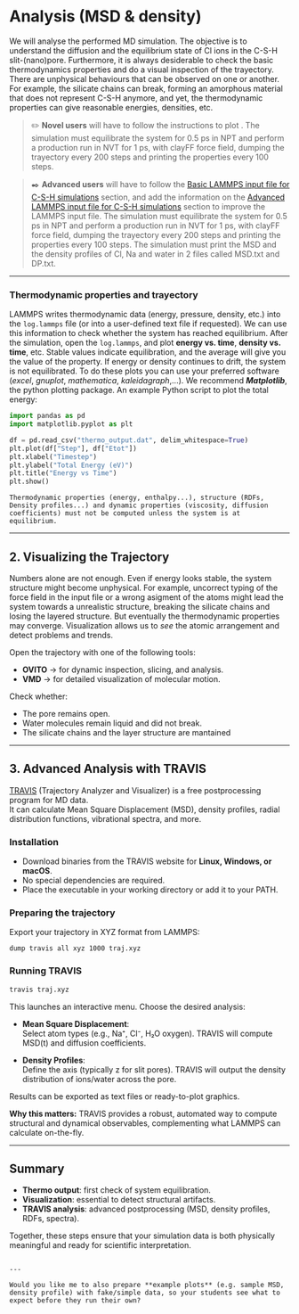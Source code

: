 # Analysis (MSD & density)

We will analyse the performed MD simulation. The objective is to understand the diffusion and the equilibrium state of Cl ions in the C-S-H slit-(nano)pore. Furthermore, it is always desiderable to check the basic thermodynamics properties and do a visual inspection of the trayectory. There are unphysical behaviours that can be observed on one or another. For example, the silicate chains can break, forming an amorphous material that does not represent C-S-H anymore, and yet, the thermodynamic properties can give reasonable energies, densities, etc. 

> ✏️ **Novel users** will have to follow the instructions to plot . The simulation must equilibrate the system for 0.5 ps in NPT and perform a production run in NVT for 1 ps, with clayFF force field, dumping the trayectory every 200 steps and printing the properties every 100 steps.

> ✒️ **Advanced users** will have to follow the [Basic LAMMPS input file for C-S-H simulations](#basic-lammps-input-file-for-c-s-h-simulations) section, and add the information on the [Advanced LAMMPS input file for C-S-H simulations](#advanced-lammps-input-file-for-c-s-h-simulations) section to improve the LAMMPS input file. The simulation must equilibrate the system for 0.5 ps in NPT and perform a production run in NVT for 1 ps, with clayFF force field, dumping the trayectory every 200 steps and printing the properties every 100 steps. The simulation must print the MSD and the density profiles of Cl, Na and water in 2 files called MSD.txt and DP.txt.


---
### Thermodynamic properties and trayectory

LAMMPS writes thermodynamic data (energy, pressure, density, etc.) into the `log.lammps` file (or into a user-defined text file if requested).  We can use this information to check whether the system has reached equilibrium. After the simulation, open the `log.lammps`, and plot **energy vs. time**, **density vs. time**, etc. Stable values indicate equilibration, and the average will give you the value of the property. If energy or density continues to drift, the system is not equilibrated. To do these plots you can use your preferred software (_excel_, _gnuplot_, _mathematica_, _kaleidagraph_,...). We recommend **_Matplotlib_**, the python plotting package. An example Python script to plot the total energy:

```python
import pandas as pd
import matplotlib.pyplot as plt

df = pd.read_csv("thermo_output.dat", delim_whitespace=True)
plt.plot(df["Step"], df["Etot"])
plt.xlabel("Timestep")
plt.ylabel("Total Energy (eV)")
plt.title("Energy vs Time")
plt.show()
```

```{caution}
Thermodynamic properties (energy, enthalpy...), structure (RDFs, Density profiles...) and dynamic properties (viscosity, diffusion coefficients) must not be computed unless the system is at equilibrium.
```

---

## 2. Visualizing the Trajectory

Numbers alone are not enough. Even if energy looks stable, the system structure might become unphysical. For example, uncorrect typing of the force field in the input file or a wrong asigment of the atoms might lead the system towards a unrealistic structure, breaking the silicate chains and losing the layered structure. But eventually the thermodynamic properties may converge. Visualization allows us to *see* the atomic arrangement and detect problems and trends.

Open the trajectory with one of the following tools:
- **OVITO** → for dynamic inspection, slicing, and analysis.  
- **VMD** → for detailed visualization of molecular motion.  

Check whether:
- The pore remains open.  
- Water molecules remain liquid and did not break.  
- The silicate chains and the layer structure are mantained

---

## 3. Advanced Analysis with TRAVIS

[TRAVIS](https://www.travis-analyzer.de) (Trajectory Analyzer and Visualizer) is a free postprocessing program for MD data.  
It can calculate Mean Square Displacement (MSD), density profiles, radial distribution functions, vibrational spectra, and more.

### Installation
- Download binaries from the TRAVIS website for **Linux, Windows, or macOS**.  
- No special dependencies are required.  
- Place the executable in your working directory or add it to your PATH.

### Preparing the trajectory
Export your trajectory in XYZ format from LAMMPS:

```lammps
dump travis all xyz 1000 traj.xyz
```

### Running TRAVIS
```bash
travis traj.xyz
```

This launches an interactive menu. Choose the desired analysis:

- **Mean Square Displacement**:  
  Select atom types (e.g., Na⁺, Cl⁻, H₂O oxygen). TRAVIS will compute MSD(t) and diffusion coefficients.  

- **Density Profiles**:  
  Define the axis (typically z for slit pores). TRAVIS will output the density distribution of ions/water across the pore.  

Results can be exported as text files or ready-to-plot graphics.

**Why this matters:** TRAVIS provides a robust, automated way to compute structural and dynamical observables, complementing what LAMMPS can calculate on-the-fly.

---

## Summary

- **Thermo output**: first check of system equilibration.  
- **Visualization**: essential to detect structural artifacts.  
- **TRAVIS analysis**: advanced postprocessing (MSD, density profiles, RDFs, spectra).  

Together, these steps ensure that your simulation data is both physically meaningful and ready for scientific interpretation.
```

---

Would you like me to also prepare **example plots** (e.g. sample MSD, density profile) with fake/simple data, so your students see what to expect before they run their own?
